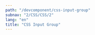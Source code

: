 ```yaml
---
path: "/devcomponent/css-input-group"
subnav: "2/CSS/CSS/2"
lang: "en"
title: "CSS Input Group"
---
```


